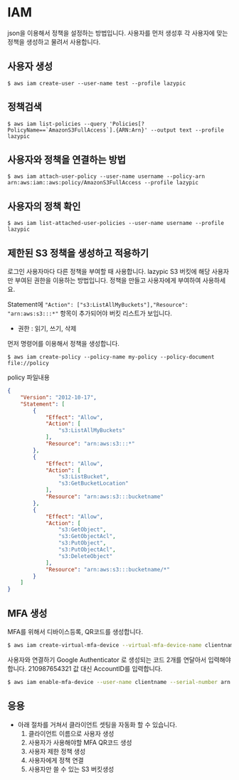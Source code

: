 # IAM
json을 이용해서 정책을 설정하는 방법입니다.
사용자를 먼저 생성후 각 사용자에 맞는 정책을 생성하고 물려서 사용합니다.

## 사용자 생성
```
$ aws iam create-user --user-name test --profile lazypic
```

## 정책검색
```
$ aws iam list-policies --query 'Policies[?PolicyName==`AmazonS3FullAccess`].{ARN:Arn}' --output text --profile lazypic
```

## 사용자와 정책을 연결하는 방법
```
$ aws iam attach-user-policy --user-name username --policy-arn arn:aws:iam::aws:policy/AmazonS3FullAccess --profile lazypic
```

## 사용자의 정책 확인
```
$ aws iam list-attached-user-policies --user-name username --profile lazypic
```

## 제한된 S3 정책을 생성하고 적용하기 
로그인 사용자마다 다른 정책을 부여할 때 사용합니다.
lazypic S3 버킷에 해당 사용자만 부여된 권한을 이용하는 방법입니다.
정책을 만들고 사용자에게 부여하여 사용하세요.

Statement에 `"Action": ["s3:ListAllMyBuckets"],"Resource": "arn:aws:s3:::*"` 항목이 추가되어야 버킷 리스트가 보입니다.

- 권한 : 읽기, 쓰기, 삭제


먼저 명령어를 이용해서 정책을 생성합니다.
```
$ aws iam create-policy --policy-name my-policy --policy-document file://policy
```

policy 파일내용
```json
{
    "Version": "2012-10-17",
    "Statement": [
        {
            "Effect": "Allow",
            "Action": [
                "s3:ListAllMyBuckets"
            ],
            "Resource": "arn:aws:s3:::*"
        },
        {
            "Effect": "Allow",
            "Action": [
                "s3:ListBucket",
                "s3:GetBucketLocation"
            ],
            "Resource": "arn:aws:s3:::bucketname"
        },
        {
            "Effect": "Allow",
            "Action": [
                "s3:GetObject",
                "s3:GetObjectAcl",
                "s3:PutObject",
                "s3:PutObjectAcl",
                "s3:DeleteObject"
            ],
            "Resource": "arn:aws:s3:::bucketname/*"
        }
    ]
}
```

## MFA 생성
MFA를 위해서 디바이스등록, QR코드를 생성합니다.

```bash
$ aws iam create-virtual-mfa-device --virtual-mfa-device-name clientnameMFADevice --outfile ./QRCode.png --bootstrap-method QRCodePNG --profile lazypic
```

사용자와 연결하기
Google Authenticator 로 생성되는 코드 2개를 연달아서 입력해야합니다. 210987654321 값 대신 AccountID를 입력합니다.

```bash
$ aws iam enable-mfa-device --user-name clientname --serial-number arn:aws:iam::210987654321:mfa/clientnameMFADevice --authentication-code-1 123456 --authentication-code-2 789012 --profile lazypic
```


## 응용
- 아래 절차를 거쳐서 클라이언트 셋팅을 자동화 할 수 있습니다.
    1. 클라이언트 이름으로 사용자 생성
    1. 사용자가 사용해야할 MFA QR코드 생성
    1. 사용자 제한 정책 생성
    1. 사용자에게 정책 연결
    1. 사용자만 쓸 수 있는 S3 버킷생성